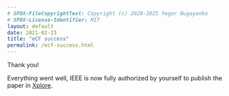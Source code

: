 ```yaml
---
# SPDX-FileCopyrightText: Copyright (c) 2020-2025 Yegor Bugayenko
# SPDX-License-Identifier: MIT
layout: default
date: 2021-02-23
title: "eCF success"
permalink: /ecf-success.html
---
```


Thank you!

Everything went well, IEEE is now fully authorized by yourself
to publish the paper in [Xplore](https://ieeexplore.ieee.org/Xplore/home.jsp).
